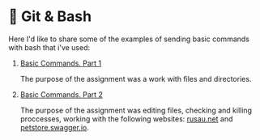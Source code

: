 # 📌 Git & Bash

Here I'd like to share some of the examples of sending basic commands with bash that i've used:

  1. [Basic Commands. Part 1](https://github.com/LSalakhova/git_bash/blob/main/bash1.txt)

     The purpose of the assignment was a work with files and directories.
  2. [Basic Commands. Part 2](https://github.com/LSalakhova/git_bash/blob/main/bash2.txt)

     The purpose of the assignment was editing files, checking and killing proccesses, working with the following websites: [rusau.net](https://rusau.net/) and [petstore.swagger.io](https://petstore.swagger.io/).


     
